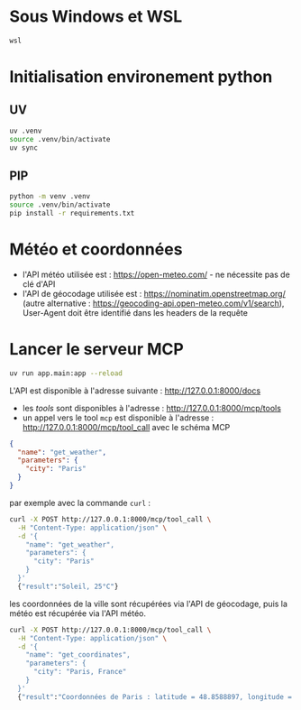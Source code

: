 # Sous Windows et WSL

```bash
wsl
```

# Initialisation environement python

## UV

```bash
uv .venv
source .venv/bin/activate
uv sync
```

## PIP

```bash
python -m venv .venv
source .venv/bin/activate
pip install -r requirements.txt
```

# Météo et coordonnées

- l'API météo utilisée est : https://open-meteo.com/ - ne nécessite pas de clé d'API
- l'API de géocodage utilisée est : https://nominatim.openstreetmap.org/ (autre alternative : https://geocoding-api.open-meteo.com/v1/search), User-Agent doit être identifié dans les headers de la requête

# Lancer le serveur MCP

```bash
uv run app.main:app --reload
```

L'API est disponible à l'adresse suivante : http://127.0.0.1:8000/docs

- les *tools* sont disponibles à l'adresse : http://127.0.0.1:8000/mcp/tools
- un appel vers le tool `mcp` est disponible à l'adresse : http://127.0.0.1:8000/mcp/tool_call avec le schéma MCP

```json
{
  "name": "get_weather",
  "parameters": {
    "city": "Paris"
  }
}
```
par exemple avec la commande `curl` :

```bash
curl -X POST http://127.0.0.1:8000/mcp/tool_call \
  -H "Content-Type: application/json" \
  -d '{
    "name": "get_weather",
    "parameters": {
      "city": "Paris"
    }
  }'
  {"result":"Soleil, 25°C"}
```
les coordonnées de la ville sont récupérées via l'API de géocodage, puis la météo est récupérée via l'API météo.

```bash
curl -X POST http://127.0.0.1:8000/mcp/tool_call \
  -H "Content-Type: application/json" \
  -d '{
    "name": "get_coordinates",
    "parameters": {
      "city": "Paris, France"
    }
  }'
  {"result":"Coordonnées de Paris : latitude = 48.8588897, longitude = 2.3200410"}
```


